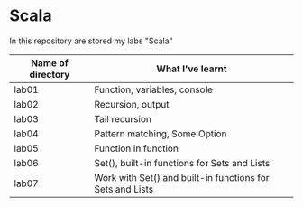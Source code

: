 # Scala
In this repository are stored my labs "Scala"

| Name of directory | What I've learnt  |
|----------|----------|
| lab01    | Function, variables, console |
| lab02    | Recursion, output |
| lab03    | Tail recursion | 
| lab04    | Pattern matching, Some Option | 
| lab05    | Function in function | 
| lab06    | Set(), built-in functions for Sets and Lists | 
| lab07    | Work with Set() and built-in functions for Sets and Lists | 






